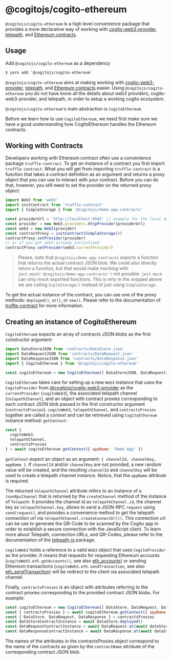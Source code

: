 # @cogitojs/cogito-ethereum

`@cogitojs/cogito-ethereum` is a high level convenience package that provides a more
declarative way of working with [cogito-web3-provider], [telepath], and [Ethereum contracts].

## Usage

Add `@cogitojs/cogito-ethereum` as a dependency

```bash
$ yarn add `@cogitojs/cogito-ethereum`
```

`@cogitojs/cogito-ethereum` aims at making working with [cogito-web3-provider], [telepath], and [Ethereum contracts] easier. Using `@cogitojs/cogito-ethereum` you do not have know all the details about web3 providers, cogito-web3-provider, and telepath, in order to setup a working cogito ecosystem.

`@cogitojs/cogito-ethereum`'s main abstraction is `CogitoEthereum`.

Before we learn how to use `CogitoEthereum`, we need first make sure we have a good understanding how CogitoEthereum handles the Ethereum contracts.

## Working with Contracts

Developers working with Ethereum contract often use a convenience package `truffle-contract`.
To get an instance of a contract you first import `truffle-contract`. What you will get from importing `truffle-contract` is a function that takes a contract definition as an argument and returns a proxy object that you can use to interact with your contract. Before you can do that, however, you still need to set the provider on the returned proxy object:

```javascript
import Web3 from 'web3'
import initContract from 'truffle-contract'
import { SimpleStorage } from '@cogitojs/demo-app-contracts'

const providerUrl = 'http://localhost:9545' // example for the local development
const provider = new Web3.providers.HttpProvider(providerUrl)
const web3 = new Web3(provider)
const contractProxy = initContract(SimpleStorage())
contractProxy.setProvider(provider)
// or if you got web3 already initialized
contractProxy.setProvider(web3.currentProvider)
```

> Please, note that `@cogitojs/demo-app-contracts` exports a function that returns the
actual contract JSON blob. We could also directly return a function, but that would make
mocking with `jest.mock('@cogitojs/demo-app-contracts')` not possible. `jest.mock` can only
mock exported functions. This is why in the snipped above we are calling `SipleStorage()` 
instead of just using `SimpleStorage`.

To get the actual instance of the contract, you can use one of the proxy methods: `deployed()`, `at()`, or 
`new()`. Please refer to the documentation of [truffle-contract] for more information.


## Creating an instance of CogitoEthereum

`CogitoEtheruem` expects an array of contracts JSON blobs as the first constructor argument:

```javascript
import DataStoreJSON from 'contracts/DataStore.json'
import DataRequestJSON from 'contracts/DataRequest.json'
import DataResponseJSON from 'contracts/DataResponse.json'
import { CogitoEthereum } from '@cogitojs/cogito-ethereum'

const cogitoEthereum = new CogitoEthereum([ DataStoreJSON, DataRequestJSON, DataResponseJSON ])
```

`CogitoEtheruem` takes care for setting up a new `Web3` instance that uses the `CogitoProvider` from
[@cogitojs/cogito-web3-provider] as the `currentProvider` (`cogitoWeb3`), the associated telepath
channel (`telepathChannel`), and an object with contract proxies corresponding to each contract JSON blob 
passed in the first constructor argument (`contractsProxies`). `cogitoWeb3`, `telepathChannel`, and 
`contractsProxies` together are called a *context* and can be retrieved using `CogitoEthereum` instance
method: `getContext`: 

```javascript
const {
  cogitoWeb3,
  telepathChannel,
  contractsProxies
} = await cogitoEthereum.getContext({ appName: 'Demo App' })
```
`getContext` expect an object as an argument: `{ channelId, channelKey, appName }`.
If `channelId` and/or `channelKey` are not provided, a new random value will be created,
and the resulting `channelId` and `channelKey` will be used to create a telepath channel instance.
Notice, that the `appName` attribute is required.

The returned `telepathChannel` attribute refers to an instance of a `JsonRpcChannel` that is returned by the
`createChannel` method of the instance of `Telepath`. It provides the channel id as `telepathChannel.id`, 
the channel key as `telepathChannel.key`, allows to send a JSON-RPC `request` using `send(request)`, and
provides a convenience method to get the telepath connection url via `telepathChannel.createConnectUrl()`.
This connection url can be use to generate the QR-Code to be scanned by the Cogito app in order
to establish a secure connection with the JavaScript client. To learn more about Telepath, connection URLs, and QR-Codes, please refer to the documentation of the [telepath-js] package.

`cogitoWeb3` holds a reference to a valid `Web3` object that uses `CogitoProvider` as the provider. It 
means that requests for requesting Ethereum accounts (`cogitoWeb3.eth.getAccounts()`, see also 
[eth_accounts]) or sending Ethereum transactions (`cogitoWeb3.eth.sendTransaction`, see also 
[eth_sendTransaction]) will be redirect to the client via associated telepath channel.

Finally, `contractsProxies` is an object with attributes referring to the contract proxies corresponding to 
the provided contract JSON blobs. For example:

```javascript
const cogitoEthereum = new CogitoEthereum([ DataStore, DataRequest, DataResponse ])
const { contractsProxies } = await cogitoEthereum.getContext({ appName: 'Demo App' })
const { DataStore, DataRequest, DataResponse } = contractsProxies
const dataStoreContractInstance = await DataStore.deployed()
const dataRequestContractInstance = await DataRequest.at(await dataStoreContractInstance.getDataRequest())
const dataResponseContractInstance = await DataResponse.at(await dataStoreContractInstance.getDataResponse())
```

The names of the attributes in the contractsProxies object correspond to the name of the contracts as
given by the `contractName` attribute of the corresponding contract JSON blob.

[truffle-contract]: https://github.com/trufflesuite/truffle/tree/develop/packages/truffle-contract
[Web3]: https://github.com/ethereum/web3.js
[cogito-web3-provider]: https://cogito.mobi/components/cogito-web3-provider
[@cogitojs/cogito-web3-provider]: https://cogito.mobi/components/cogito-web3-provider
[telepath]: https://cogito.mobi/components/telepath-js
[telepath-js]: https://cogito.mobi/components/telepath-js
[Ethereum contracts]: http://www.ethdocs.org/en/latest/contracts-and-transactions/index.html
[eth_accounts]: https://github.com/ethereum/wiki/wiki/JSON-RPC#eth_accounts
[eth_sendtransaction]: https://github.com/ethereum/wiki/wiki/JSON-RPC#eth_sendtransaction
